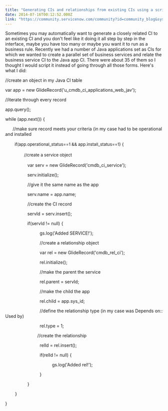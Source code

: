 ```yaml
---
title: "Generating CIs and relationships from existing CIs using a script"
date: 2014-07-16T00:12:52.000Z
link: "https://community.servicenow.com/community?id=community_blog&sys_id=59ed2ee9dbd0dbc01dcaf3231f9619cc"
---
```

<p>Sometimes you may automatically want to generate a closely related CI to an existing CI and you don't feel like it doing it all step by step in the interface, maybe you have too many or maybe you want it to run as a business rule. Recently we had a number of Java applications set as CIs for which we wanted to create a parallel set of business services and relate the business service CI to the Java app CI. There were about 35 of them so I thought I would script it instead of going through all those forms. Here's what I did:</p><p></p><p>//create an object in my Java CI table</p><p>var app = new GlideRecord('u_cmdb_ci_applications_web_jav');</p><p>//iterate through every record</p><p>app.query();</p><p>while (app.next()) {</p><p>       //make sure record meets your criteria (in my case had to be operational and installed</p><p><span style="font-size: 10pt; line-height: 1.5em;">         if(app.operational_status==1 &amp;&amp; app.install_status==1) {</span></p><p><span style="font-size: 10pt; line-height: 1.5em;">                 //create a service object</span></p><p>                   var serv = new GlideRecord('cmdb_ci_service');</p><p>                   serv.initialize();</p><p>                   //give it the same name as the app</p><p>                   serv.name = app.name;</p><p>                   //create the CI record</p><p>                   servId = serv.insert();</p><p>                   if(servId != null) {</p><p>                             gs.log('Added SERVICE!');</p><p>                             //create a relationship object</p><p>                             var rel = new GlideRecord('cmdb_rel_ci');</p><p>                             rel.initialize();</p><p>                             //make the parent the service</p><p>                             rel.parent = servId;</p><p>                             //make the child the app</p><p>                             rel.child = app.sys_id;</p><p>                             //define the relationship type (in my case was Depends on:: Used by)</p><p>                             rel.type = 1;</p><p>                           //create the relationship</p><p>                             relId = rel.insert();</p><p>                             if(relId != null) {</p><p>                                       gs.log('Added rel!');</p><p>                             }</p><p>                   }</p><p>         }</p><p>}</p>